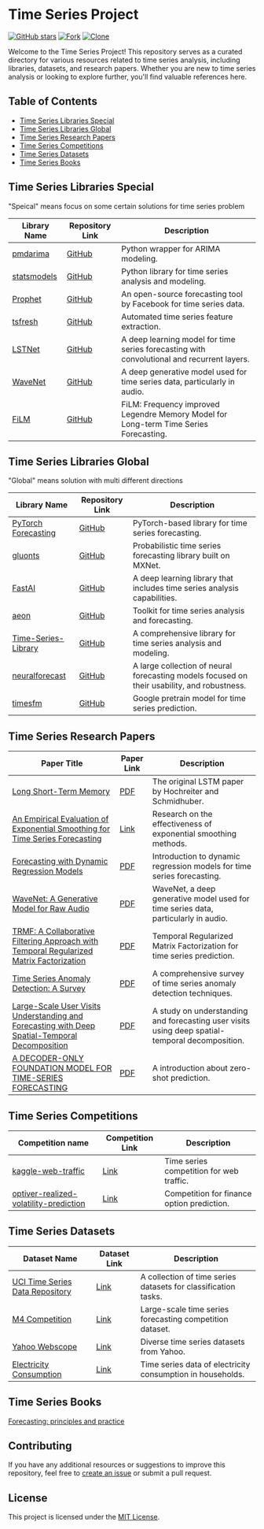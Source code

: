 # Time Series Project

[![GitHub stars](https://img.shields.io/github/stars/linpingta/time-series-projects.svg?style=social&label=Star)](https://github.com/linpingta/time-series-projects/stargazers)
[![Fork](https://img.shields.io/badge/-Fork-green?logo=github&style=for-the-badge)](https://github.com/linpingta/time-series-projects/fork)
[![Clone](https://img.shields.io/badge/Clone-HTTPS-blue.svg)](https://github.com/linpingta/time-series-projects.git)

Welcome to the Time Series Project! This repository serves as a curated directory for various resources related to time series analysis, including libraries, datasets, and research papers. Whether you are new to time series analysis or looking to explore further, you'll find valuable references here.

## Table of Contents

- [Time Series Libraries Special](#time-series-libraries-special)
- [Time Series Libraries Global](#time-series-libraries-global)
- [Time Series Research Papers](#time-series-research-papers)
- [Time Series Competitions](#time-series-competitions)
- [Time Series Datasets](#time-series-datasets)
- [Time Series Books](#time-series-books)


## Time Series Libraries Special

"Speical" means focus on some certain solutions for time series problem

| Library Name | Repository Link | Description |
|--------------|-----------------|-------------|
| [pmdarima](https://github.com/alkaline-ml/pmdarima) | [GitHub](https://github.com/alkaline-ml/pmdarima) | Python wrapper for ARIMA modeling. |
| [statsmodels](https://github.com/statsmodels/statsmodels) | [GitHub](https://github.com/statsmodels/statsmodels) | Python library for time series analysis and modeling. |
| [Prophet](https://github.com/facebook/prophet) | [GitHub](https://github.com/facebook/prophet) | An open-source forecasting tool by Facebook for time series data. |
| [tsfresh](https://github.com/blue-yonder/tsfresh) | [GitHub](https://github.com/blue-yonder/tsfresh) | Automated time series feature extraction. |
| [LSTNet](https://github.com/laiguokun/LSTNet) | [GitHub](https://github.com/laiguokun/LSTNet) | A deep learning model for time series forecasting with convolutional and recurrent layers. |
| [WaveNet](https://github.com/deepmind/wavenet) | [GitHub](https://github.com/deepmind/wavenet) | A deep generative model used for time series data, particularly in audio. |
| [FiLM](https://github.com/tianzhou2011/FiLM/) | [GitHub](https://github.com/tianzhou2011/FiLM/) | FiLM: Frequency improved Legendre Memory Model for Long-term Time Series Forecasting. |


## Time Series Libraries Global

"Global" means solution with multi different directions

| Library Name | Repository Link | Description |
|--------------|-----------------|-------------|
| [PyTorch Forecasting](https://github.com/jdb78/pytorch-forecasting) | [GitHub](https://github.com/jdb78/pytorch-forecasting) | PyTorch-based library for time series forecasting. |
| [gluonts](https://github.com/awslabs/gluon-ts) | [GitHub](https://github.com/awslabs/gluon-ts) | Probabilistic time series forecasting library built on MXNet. |
| [FastAI](https://github.com/fastai/fastai) | [GitHub](https://github.com/fastai/fastai) | A deep learning library that includes time series analysis capabilities. |
| [aeon](https://github.com/aeon-toolkit/aeon) | [GitHub](https://github.com/aeon-toolkit/aeon) | Toolkit for time series analysis and forecasting. |
| [Time-Series-Library](https://github.com/thuml/Time-Series-Library) | [GitHub](https://github.com/thuml/Time-Series-Library) | A comprehensive library for time series analysis and modeling. |
| [neuralforecast](https://github.com/Nixtla/neuralforecast) | [GitHub](https://github.com/Nixtla/neuralforecast) | A large collection of neural forecasting models focused on their usability, and robustness. |
| [timesfm](https://github.com/google-research/timesfm) | [GitHub](https://github.com/google-research/timesfm) | Google pretrain model for time series prediction. |


## Time Series Research Papers

| Paper Title | Paper Link | Description |
|-------------|------------|-------------|
| [Long Short-Term Memory](https://www.bioinf.jku.at/publications/older/2604.pdf) | [PDF](https://www.bioinf.jku.at/publications/older/2604.pdf) | The original LSTM paper by Hochreiter and Schmidhuber. |
| [An Empirical Evaluation of Exponential Smoothing for Time Series Forecasting](https://www.jstor.org/stable/41419839) | [Link](https://www.jstor.org/stable/41419839) | Research on the effectiveness of exponential smoothing methods. |
| [Forecasting with Dynamic Regression Models](https://robjhyndman.com/papers/1986c.pdf) | [PDF](https://robjhyndman.com/papers/1986c.pdf) | Introduction to dynamic regression models for time series forecasting. |
| [WaveNet: A Generative Model for Raw Audio](https://arxiv.org/abs/1609.03499) | [PDF](https://arxiv.org/abs/1609.03499) | WaveNet, a deep generative model used for time series data, particularly in audio. |
| [TRMF: A Collaborative Filtering Approach with Temporal Regularized Matrix Factorization](https://www.cs.utexas.edu/~rofuyu/papers/tr-mf-nips.pdf) | [PDF](https://www.cs.utexas.edu/~rofuyu/papers/tr-mf-nips.pdf) | Temporal Regularized Matrix Factorization for time series prediction. |
| [Time Series Anomaly Detection: A Survey](https://arxiv.org/abs/2009.08036) | [PDF](https://arxiv.org/abs/2009.08036) | A comprehensive survey of time series anomaly detection techniques. |
| [Large-Scale User Visits Understanding and Forecasting with Deep Spatial-Temporal Decomposition](https://arxiv.org/abs/2007.09545) | [PDF](https://arxiv.org/abs/2007.09545) | A study on understanding and forecasting user visits using deep spatial-temporal decomposition. |
| [A DECODER-ONLY FOUNDATION MODEL FOR TIME-SERIES FORECASTING]([https://arxiv.org/abs/2009.08036](https://arxiv.org/pdf/2310.10688)) | [PDF]([https://arxiv.org/abs/2009.08036](https://arxiv.org/pdf/2310.10688)) | A introduction about zero-shot prediction. |


## Time Series Competitions

| Competition name | Competition Link | Description |
|-------------|------------|-------------|
| [kaggle-web-traffic](https://github.com/Arturus/kaggle-web-traffic/blob/master/how_it_works.md) | [Link](https://github.com/Arturus/kaggle-web-traffic/blob/master/how_it_works.md) | Time series competition for web traffic. |
| [optiver-realized-volatility-prediction](https://www.kaggle.com/competitions/optiver-realized-volatility-prediction/discussion) | [Link](https://www.kaggle.com/competitions/optiver-realized-volatility-prediction/discussion)  | Competition for finance option prediction. |


## Time Series Datasets

| Dataset Name | Dataset Link | Description |
|--------------|--------------|-------------|
| [UCI Time Series Data Repository](https://archive.ics.uci.edu/ml/datasets/Time+Series+Classification) | [Link](https://archive.ics.uci.edu/ml/datasets/Time+Series+Classification) | A collection of time series datasets for classification tasks. |
| [M4 Competition](https://www.m4.unic.ac.cy/the-dataset/) | [Link](https://www.m4.unic.ac.cy/the-dataset/) | Large-scale time series forecasting competition dataset. |
| [Yahoo Webscope](https://webscope.sandbox.yahoo.com/catalog.php?datatype=s) | [Link](https://webscope.sandbox.yahoo.com/catalog.php?datatype=s) | Diverse time series datasets from Yahoo. |
| [Electricity Consumption](https://archive.ics.uci.edu/ml/datasets/ElectricityLoadDiagrams20112014) | [Link](https://archive.ics.uci.edu/ml/datasets/ElectricityLoadDiagrams20112014) | Time series data of electricity consumption in households. |


## Time Series Books

[Forecasting: principles and practice](https://otexts.com/fppcn/what-can-be-forecast.html)

## Contributing

If you have any additional resources or suggestions to improve this repository, feel free to [create an issue](https://github.com/yourusername/time-series-project/issues) or submit a pull request.

## License

This project is licensed under the [MIT License](LICENSE).

